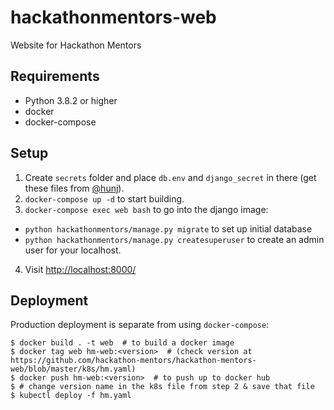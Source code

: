 # hackathonmentors-web

Website for Hackathon Mentors

## Requirements

- Python 3.8.2 or higher
- docker
- docker-compose

## Setup

1. Create `secrets` folder and place `db.env` and `django_secret` in there (get these files from [@hunj](https://github.com/hunj)).
2. `docker-compose up -d` to start building.
3. `docker-compose exec web bash` to go into the django image:
  - `python hackathonmentors/manage.py migrate` to set up initial database
  - `python hackathonmentors/manage.py createsuperuser` to create an admin user for your localhost.
4. Visit [http://localhost:8000/](http://localhost:8000/)

## Deployment

Production deployment is separate from using `docker-compose`:

```shell
$ docker build . -t web  # to build a docker image
$ docker tag web hm-web:<version>  # (check version at https://github.com/hackathon-mentors/hackathon-mentors-web/blob/master/k8s/hm.yaml)
$ docker push hm-web:<version>  # to push up to docker hub
$ # change version name in the k8s file from step 2 & save that file
$ kubectl deploy -f hm.yaml
```

